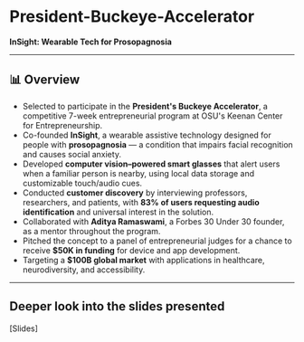 # President-Buckeye-Accelerator  
**InSight: Wearable Tech for Prosopagnosia**

---

## 📊 Overview

- Selected to participate in the **President's Buckeye Accelerator**, a competitive 7-week entrepreneurial program at OSU's Keenan Center for Entrepreneurship.
- Co-founded **InSight**, a wearable assistive technology designed for people with **prosopagnosia** — a condition that impairs facial recognition and causes social anxiety.
- Developed **computer vision–powered smart glasses** that alert users when a familiar person is nearby, using local data storage and customizable touch/audio cues.
- Conducted **customer discovery** by interviewing professors, researchers, and patients, with **83% of users requesting audio identification** and universal interest in the solution.
- Collaborated with **Aditya Ramaswami**, a Forbes 30 Under 30 founder, as a mentor throughout the program.
- Pitched the concept to a panel of entrepreneurial judges for a chance to receive **$50K in funding** for device and app development.
- Targeting a **$100B global market** with applications in healthcare, neurodiversity, and accessibility.

---
## Deeper look into the slides presented
[Slides]
